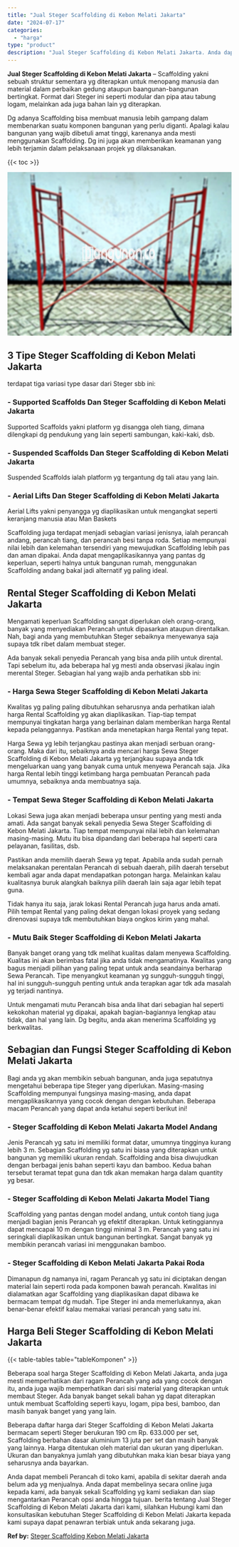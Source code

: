 ```yaml
---
title: "Jual Steger Scaffolding di Kebon Melati Jakarta"
date: "2024-07-17"
categories: 
  - "harga"
type: "product"
description: "Jual Steger Scaffolding di Kebon Melati Jakarta. Anda dapat membeli Perancah di toko kami, apabila di sekitar daerah anda belum ada yg menjualnya. Anda dapat..."
---
```


**Jual Steger Scaffolding di Kebon Melati Jakarta** – Scaffolding yakni sebuah struktur sementara yg diterapkan untuk menopang manusia dan material dalam perbaikan gedung ataupun baangunan-bangunan bertingkat. Format dari Steger ini seperti modular dan pipa atau tabung logam, melainkan ada juga bahan lain yg diterapkan.

Dg adanya Scaffolding bisa membuat manusia lebih gampang dalam membenarkan suatu komponen bangunan yang perlu diganti. Apalagi kalau bangunan yang wajib dibetuli amat tinggi, karenanya anda mesti menggunakan Scaffolding. Dg ini juga akan memberikan keamanan yang lebih terjamin dalam pelaksanaan projek yg dilaksanakan.

{{< toc >}}

![Jual Steger Scaffolding di Kebon Melati Jakarta](/images/sewa-scaffolding-steger-01.png)

## 3 Tipe Steger Scaffolding di Kebon Melati Jakarta

terdapat tiga variasi type dasar dari Steger sbb ini:

### \- Supported Scaffolds Dan Steger Scaffolding di Kebon Melati Jakarta

Supported Scaffolds yakni platform yg disangga oleh tiang, dimana dilengkapi dg pendukung yang lain seperti sambungan, kaki-kaki, dsb.

### \- Suspended Scaffolds Dan Steger Scaffolding di Kebon Melati Jakarta

Suspended Scaffolds ialah platform yg tergantung dg tali atau yang lain.

### \- Aerial Lifts Dan Steger Scaffolding di Kebon Melati Jakarta

Aerial Lifts yakni penyangga yg diaplikasikan untuk mengangkat seperti keranjang manusia atau Man Baskets

Scaffolding juga terdapat menjadi sebagian variasi jenisnya, ialah perancah andang, perancah tiang, dan perancah besi tanpa roda. Setiap mempunyai nilai lebih dan kelemahan tersendiri yang mewujudkan Scaffolding lebih pas dan aman dipakai. Anda dapat mengaplikasikannya yang pantas dg keperluan, seperti halnya untuk bangunan rumah, menggunakan Scaffolding andang bakal jadi alternatif yg paling ideal.

## Rental Steger Scaffolding di Kebon Melati Jakarta

Mengamati keperluan Scaffolding sangat diperlukan oleh orang-orang, banyak yang menyediakan Perancah untuk dipasarkan ataupun direntalkan. Nah, bagi anda yang membutuhkan Steger sebaiknya menyewanya saja supaya tdk ribet dalam membuat steger.

Ada banyak sekali penyedia Perancah yang bisa anda pilih untuk dirental. Tapi sebelum itu, ada beberapa hal yg mesti anda observasi jikalau ingin merental Steger. Sebagian hal yang wajib anda perhatikan sbb ini:

### \- Harga Sewa Steger Scaffolding di Kebon Melati Jakarta

Kwalitas yg paling paling dibutuhkan seharusnya anda perhatikan ialah harga Rental Scaffolding yg akan diaplikasikan. Tiap-tiap tempat mempunyai tingkatan harga yang berlainan dalam memberikan harga Rental kepada pelanggannya. Pastikan anda menetapkan harga Rental yang tepat.

Harga Sewa yg lebih terjangkau pastinya akan menjadi serbuan orang-orang. Maka dari itu, sebaiknya anda mencari harga Sewa Steger Scaffolding di Kebon Melati Jakarta yg terjangkau supaya anda tdk mengeluarkan uang yang banyak cuma untuk menyewa Perancah saja. Jika harga Rental lebih tinggi ketimbang harga pembuatan Perancah pada umumnya, sebaiknya anda membuatnya saja.

### \- Tempat Sewa Steger Scaffolding di Kebon Melati Jakarta

Lokasi Sewa juga akan menjadi beberapa unsur penting yang mesti anda amati. Ada sangat banyak sekali penyedia Sewa Steger Scaffolding di Kebon Melati Jakarta. Tiap tempat mempunyai nilai lebih dan kelemahan masing-masing. Mutu itu bisa dipandang dari beberapa hal seperti cara pelayanan, fasilitas, dsb.

Pastikan anda memilih daerah Sewa yg tepat. Apabila anda sudah pernah melaksanakan perentalan Perancah di sebuah daerah, pilih daerah tersebut kembali agar anda dapat mendapatkan potongan harga. Melainkan kalau kualitasnya buruk alangkah baiknya pilih daerah lain saja agar lebih tepat guna.

Tidak hanya itu saja, jarak lokasi Rental Perancah juga harus anda amati. Pilih tempat Rental yang paling dekat dengan lokasi proyek yang sedang direnovasi supaya tdk membutuhkan biaya ongkos kirim yang mahal.

### \- Mutu Baik Steger Scaffolding di Kebon Melati Jakarta

Banyak banget orang yang tdk melihat kualitas dalam menyewa Scaffolding. Kualitas ini akan berimbas fatal jika anda tidak mengamatinya. Kwalitas yang bagus menjadi pilihan yang paling tepat untuk anda seandainya berharap Sewa Perancah. Tipe menyangkut keamanan yg sungguh-sungguh tinggi, hal ini sungguh-sungguh penting untuk anda terapkan agar tdk ada masalah yg terjadi nantinya.

Untuk mengamati mutu Perancah bisa anda lihat dari sebagian hal seperti kekokohan material yg dipakai, apakah bagian-bagiannya lengkap atau tidak, dan hal yang lain. Dg begitu, anda akan menerima Scaffolding yg berkwalitas.

## Sebagian dan Fungsi Steger Scaffolding di Kebon Melati Jakarta

Bagi anda yg akan membikin sebuah bangunan, anda juga sepatutnya mengetahui beberapa tipe Steger yang diperlukan. Masing-masing Scaffolding mempunyai fungsinya masing-masing, anda dapat mengaplikasikannya yang cocok dengan dengan kebutuhan. Beberapa macam Perancah yang dapat anda ketahui seperti berikut ini!

### \- Steger Scaffolding di Kebon Melati Jakarta Model Andang

Jenis Perancah yg satu ini memiliki format datar, umumnya tingginya kurang lebih 3 m. Sebagian Scaffolding yg satu ini biasa yang diterapkan untuk bangunan yg memiliki ukuran rendah. Scaffolding anda bisa diwujudkan dengan berbagai jenis bahan seperti kayu dan bamboo. Kedua bahan tersebut teramat tepat guna dan tdk akan memakan harga dalam quantity yg besar.

### \- Steger Scaffolding di Kebon Melati Jakarta Model Tiang

Scaffolding yang pantas dengan model andang, untuk contoh tiang juga menjadi bagian jenis Perancah yg efektif diterapkan. Untuk ketinggiannya dapat mencapai 10 m dengan tinggi minimal 3 m. Perancah yang satu ini seringkali diaplikasikan untuk bangunan bertingkat. Sangat banyak yg membikin perancah variasi ini menggunakan bamboo.

### \- Steger Scaffolding di Kebon Melati Jakarta Pakai Roda

Dimanapun dg namanya ini, ragam Perancah yg satu ini diciptakan dengan material lain seperti roda pada komponen bawah perancah. Kwalitas ini dialamatkan agar Scaffolding yang diaplikasikan dapat dibawa ke bermacam tempat dg mudah. Tipe Steger ini anda memerlukannya, akan benar-benar efektif kalau memakai variasi perancah yang satu ini.

## Harga Beli Steger Scaffolding di Kebon Melati Jakarta

{{< table-tables table="tableKomponen" >}}

Beberapa soal harga Steger Scaffolding di Kebon Melati Jakarta, anda juga mesti memperhatikan dari ragam Perancah yang ada yang cocok dengan itu, anda juga wajib memperhatikan dari sisi material yang diterapkan untuk membaut Steger. Ada banyak banget sekali bahan yg dapat diterapkan untuk membuat Scaffolding seperti kayu, logam, pipa besi, bamboo, dan masih banyak banget yang yang lain.

Beberapa daftar harga dari Steger Scaffolding di Kebon Melati Jakarta bermacam seperti Steger berukuran 190 cm Rp. 633.000 per set, Scaffolding berbahan dasar aluminium 13 juta per set dan masih banyak yang lainnya. Harga ditentukan oleh material dan ukuran yang diperlukan. Ukuran dan banyaknya jumlah yang dibutuhkan maka kian besar biaya yang seharusnya anda bayarkan.

Anda dapat membeli Perancah di toko kami, apabila di sekitar daerah anda belum ada yg menjualnya. Anda dapat membelinya secara online juga kepada kami, ada banyak sekali Scaffolding yg kami sediakan dan siap mengantarkan Perancah opsi anda hingga tujuan. berita tentang Jual Steger Scaffolding di Kebon Melati Jakarta dari kami, silahkan Hubungi kami dan konsultasikan kebutuhan Steger Scaffolding di Kebon Melati Jakarta kepada kami supaya dapat penawran terbiak untuk anda sekarang juga.

**Ref by:** [Steger Scaffolding Kebon Melati Jakarta](https://id.wikipedia.org/wiki/Steger)

